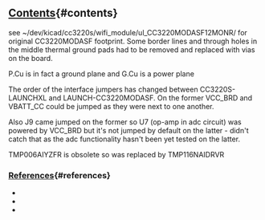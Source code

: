 ## [Contents](#contents){#contents}




 

see ~/dev/kicad/cc3220s/wifi_module/ul_CC3220MODASF12MONR/ for original CC3220MODASF footprint. Some border lines and through holes in the middle thermal ground pads had to be removed and replaced with vias on the board. 

P.Cu is in fact a ground plane and G.Cu is a power plane


The order of the interface jumpers has changed between CC3220S-LAUNCHXL and LAUNCH-CC3220MODASF. On the former VCC_BRD and VBATT_CC could be jumped as they were next to one another. 

Also J9 came jumped on the former so U7 (op-amp in adc circuit) was powered by VCC_BRD but it's not jumped by default on the latter - didn't catch that as the adc functionality hasn't been yet tested on the latter.  




TMP006AIYZFR is obsolete so was replaced by TMP116NAIDRVR 




### [References](#references){#references}
+ [](https://)
+ [](https://) 
+ [](https://)


